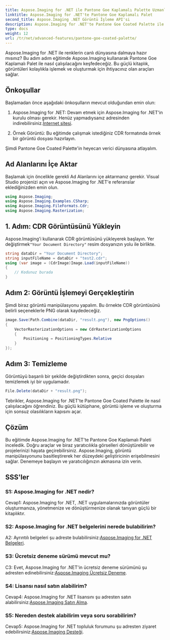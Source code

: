 ```yaml
---
title: Aspose.Imaging for .NET ile Pantone Goe Kaplamalı Palette Uzmanlaşma
linktitle: Aspose.Imaging for .NET'te Pantone Goe Kaplamalı Palet
second_title: Aspose.Imaging .NET Görüntü İşleme API'si
description: Aspose.Imaging for .NET'te Pantone Goe Coated Palette ile nasıl çalışılacağını öğrenin. Görüntüleri zahmetsizce oluşturun, değiştirin ve dönüştürün.
type: docs
weight: 12
url: /tr/net/advanced-features/pantone-goe-coated-palette/
---
```

Aspose.Imaging for .NET ile renklerin canlı dünyasına dalmaya hazır mısınız? Bu adım adım eğitimde Aspose.Imaging kullanarak Pantone Goe Kaplamalı Palet ile nasıl çalışılacağını keşfedeceğiz. Bu güçlü kitaplık, görüntüleri kolaylıkla işlemek ve oluşturmak için ihtiyacınız olan araçları sağlar. 

## Önkoşullar

Başlamadan önce aşağıdaki önkoşulların mevcut olduğundan emin olun:

1. Aspose.Imaging for .NET: Devam etmek için Aspose.Imaging for .NET'in kurulu olması gerekir. Henüz yapmadıysanız adresinden indirebilirsiniz.[İnternet sitesi](https://releases.aspose.com/imaging/net/).

2. Örnek Görüntü: Bu eğitimde çalışmak istediğiniz CDR formatında örnek bir görüntü dosyası hazırlayın.

Şimdi Pantone Goe Coated Palette'in heyecan verici dünyasına atlayalım.

## Ad Alanlarını İçe Aktar

Başlamak için öncelikle gerekli Ad Alanlarını içe aktarmanız gerekir. Visual Studio projenizi açın ve Aspose.Imaging for .NET'e referanslar eklediğinizden emin olun.

```csharp
using Aspose.Imaging;
using Aspose.Imaging.Examples.CSharp;
using Aspose.Imaging.FileFormats.Cdr;
using Aspose.Imaging.Rasterization;
```

## 1. Adım: CDR Görüntüsünü Yükleyin

 Aspose.Imaging'i kullanarak CDR görüntüsünü yükleyerek başlayın. Yer değiştirmek`"Your Document Directory"` resim dosyanızın yolu ile birlikte.

```csharp
string dataDir = "Your Document Directory";
string inputFileName = dataDir + "test2.cdr";
using (var image = (CdrImage)Image.Load(inputFileName))
{
    // Kodunuz burada
}
```

## Adım 2: Görüntü İşlemeyi Gerçekleştirin

Şimdi biraz görüntü manipülasyonu yapalım. Bu örnekte CDR görüntüsünü belirli seçeneklerle PNG olarak kaydedeceğiz.

```csharp
image.Save(Path.Combine(dataDir, "result.png"), new PngOptions()
{
    VectorRasterizationOptions = new CdrRasterizationOptions
    {
        Positioning = PositioningTypes.Relative
    }
});
```

## Adım 3: Temizleme

Görüntüyü başarılı bir şekilde değiştirdikten sonra, geçici dosyaları temizlemek iyi bir uygulamadır.

```csharp
File.Delete(dataDir + "result.png");
```

Tebrikler, Aspose.Imaging for .NET'te Pantone Goe Coated Palette ile nasıl çalışılacağını öğrendiniz. Bu güçlü kütüphane, görüntü işleme ve oluşturma için sonsuz olasılıkların kapısını açar.

## Çözüm

Bu eğitimde Aspose.Imaging for .NET'te Pantone Goe Kaplamalı Paleti inceledik. Doğru araçlar ve biraz yaratıcılıkla görselleri dönüştürebilir ve projelerinizi hayata geçirebilirsiniz. Aspose.Imaging, görüntü manipülasyonunu basitleştirerek her düzeydeki geliştiricinin erişebilmesini sağlar. Denemeye başlayın ve yaratıcılığınızın akmasına izin verin.

## SSS'ler

### S1: Aspose.Imaging for .NET nedir?

Cevap1: Aspose.Imaging for .NET, .NET uygulamalarınızda görüntüler oluşturmanıza, yönetmenize ve dönüştürmenize olanak tanıyan güçlü bir kitaplıktır.

### S2: Aspose.Imaging for .NET belgelerini nerede bulabilirim?

 A2: Ayrıntılı belgeleri şu adreste bulabilirsiniz:[Aspose.Imaging for .NET Belgeleri](https://reference.aspose.com/imaging/net/).

### S3: Ücretsiz deneme sürümü mevcut mu?

 C3: Evet, Aspose.Imaging for .NET'in ücretsiz deneme sürümünü şu adresten edinebilirsiniz:[Aspose.Imaging Ücretsiz Deneme](https://releases.aspose.com/).

### S4: Lisansı nasıl satın alabilirim?

Cevap4: Aspose.Imaging for .NET lisansını şu adresten satın alabilirsiniz:[Aspose.Imaging Satın Alma](https://purchase.aspose.com/buy).

### S5: Nereden destek alabilirim veya soru sorabilirim?

 Cevap5: Aspose.Imaging for .NET topluluk forumunu şu adresten ziyaret edebilirsiniz:[Aspose.Imaging Desteği](https://forum.aspose.com/).